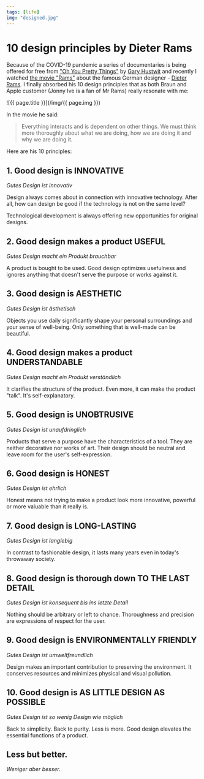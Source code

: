 ```yaml
---
tags: [life]
img: "designed.jpg"
---
```


# 10 design principles by Dieter Rams

Because of the COVID-19 pandemic a series of documentaries is being offered for free from ["Oh You Pretty Things"](https://www.ohyouprettythings.com/free) by [Gary Hustwit](https://www.hustwit.com) and recently I watched [the movie "Rams"](https://www.hustwit.com/rams) about the famous German designer - [Dieter Rams](https://en.wikipedia.org/wiki/Dieter_Rams). I finally absorbed his 10 design principles that as both Braun and Apple customer (Jonny Ive is a fan of Mr Rams) really resonate with me:

<!--More-->

![{{ page.title }}](/img/{{ page.img }})



In the movie he said:

> Everything interacts and is dependent on other things. We must think more thoroughly about what we are doing, how we are doing it and why we are doing it.

Here are his 10 principles:

## 1. Good design is INNOVATIVE

*Gutes Design ist innovativ*

Design always comes about in connection with innovative technology. After all, how can design be good if the technology is not on the same level?

Technological development is always offering new opportunities for original designs.

## 2. Good design makes a product USEFUL

*Gutes Design macht ein Produkt brauchbar*

A product is bought to be used. Good design optimizes usefulness and ignores anything that doesn't serve the purpose or works against it.

## 3. Good design is AESTHETIC

*Gutes Design ist ästhetisch* 

Objects you use daily significantly shape your personal surroundings and your sense of well-being. Only something that is well-made can be beautiful.

## 4. Good design makes a product UNDERSTANDABLE

*Gutes Design macht ein Produkt verständlich*

It clarifies the structure of the product. Even more, it can make the product "talk". It's self-explanatory.

## 5. Good design is UNOBTRUSIVE

*Gutes Design ist unaufdringlich*

Products that serve a purpose have the characteristics of a tool. They are neither decorative nor works of art. Their design should be neutral and leave room for the user's self-expression.

## 6. Good design is HONEST

*Gutes Design ist ehrlich*

Honest means not trying to make a product look more innovative, powerful or more valuable than it really is.

## 7. Good design is LONG-LASTING

*Gutes Design ist langlebig*

In contrast to fashionable design, it lasts many years even in today's throwaway society.

## 8. Good design is thorough down TO THE LAST DETAIL

*Gutes Design ist konsequent bis ins letzte Detail*

Nothing should be arbitrary or left to chance. Thoroughness and precision are expressions of respect for the user.

## 9. Good design is ENVIRONMENTALLY FRIENDLY

*Gutes Design ist umweltfreundlich*

Design makes an important contribution to preserving the environment. It conserves resources and minimizes physical and visual pollution.

## 10. Good design is AS LITTLE DESIGN AS POSSIBLE

*Gutes Design ist so wenig Design wie möglich*

Back to simplicity. Back to purity. Less is more. Good design elevates the essential functions of a product.

## Less but better.

*Weniger aber besser.*





[n]: https://nozbe.com/?a=mike
[p]: /podcast